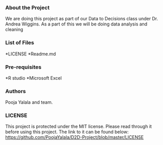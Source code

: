 ### About the Project
We are doing this project as part of our Data to Decisions class under Dr. Andrea Wiggins. As a part of this we will be doing data analysis and cleaning

### List of Files
*LICENSE
*Readme.md

### Pre-requisites
*R studio
*Microsoft Excel

### Authors
Pooja Yalala and team.

### LICENSE
This project is protected under the MIT license. Please read through it before using this project.
The link to it can be found below:
https://github.com/PoojaYalala/D2D-Project/blob/master/LICENSE
